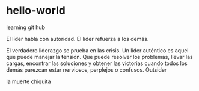 # hello-world
learning git hub

El líder habla con autoridad.
El líder refuerza a los demás.

El verdadero liderazgo se prueba en las crisis. Un líder auténtico es aquel que puede manejar la tensión. Que puede resolver los problemas, llevar las cargas, encontrar las soluciones y obtener las victorias cuando todos los demás parezcan estar nerviosos, perplejos o confusos.
Outsider

la muerte chiquita
